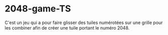# 2048-game-TS
C'est un jeu qui a pour faire glisser des tuiles numérotées sur une grille pour les combiner afin de créer une tuile portant le numéro 2048.
